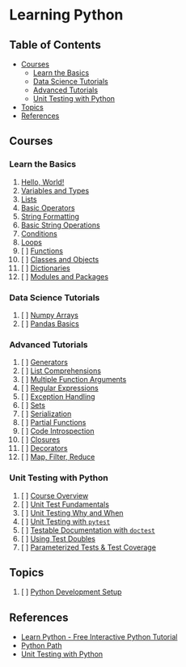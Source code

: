 # Learning Python

## Table of Contents

<!-- START doctoc generated TOC please keep comment here to allow auto update -->
<!-- DON'T EDIT THIS SECTION, INSTEAD RE-RUN doctoc TO UPDATE -->

- [Courses](#courses)
  - [Learn the Basics](#learn-the-basics)
  - [Data Science Tutorials](#data-science-tutorials)
  - [Advanced Tutorials](#advanced-tutorials)
  - [Unit Testing with Python](#unit-testing-with-python)
- [Topics](#topics)
- [References](#references)

<!-- END doctoc generated TOC please keep comment here to allow auto update -->

## Courses

### Learn the Basics

1. [Hello, World!](learn-the-basics/hello-world/README.md)
1. [Variables and Types](learn-the-basics/variables-and-types/README.md)
1. [Lists](learn-the-basics/lists/README.md)
1. [Basic Operators](learn-the-basics/basic-operators/README.md)
1. [String Formatting](learn-the-basics/string-formatting/README.md)
1. [Basic String Operations](learn-the-basics/basic-string-operations/README.md)
1. [Conditions](learn-the-basics/conditions/README.md)
1. [Loops](learn-the-basics/loops/README.md)
1. [ ] [Functions](learn-the-basics/functions/README.md)
1. [ ] [Classes and Objects](learn-the-basics/classes-and-objects/README.md)
1. [ ] [Dictionaries](learn-the-basics/dictionaries/README.md)
1. [ ] [Modules and Packages](learn-the-basics/modules-and-packages/README.md)

### Data Science Tutorials

1. [ ] [Numpy Arrays](data-science-tutorials/numpy-arrays/README.md)
1. [ ] [Pandas Basics](data-science-tutorials/pandas-basics/README.md)

### Advanced Tutorials

1. [ ] [Generators](advanced-tutorials/generators/README.md)
1. [ ] [List Comprehensions](advanced-tutorials/list-comprehensions/README.md)
1. [ ] [Multiple Function Arguments](advanced-tutorials/multiple-function-arguments/README.md)
1. [ ] [Regular Expressions](advanced-tutorials/regular-expressions/README.md)
1. [ ] [Exception Handling](advanced-tutorials/exception-handling/README.md)
1. [ ] [Sets](advanced-tutorials/sets/README.md)
1. [ ] [Serialization](advanced-tutorials/serialization/README.md)
1. [ ] [Partial Functions](advanced-tutorials/partial-functions/README.md)
1. [ ] [Code Introspection](advanced-tutorials/code-introspection/README.md)
1. [ ] [Closures](advanced-tutorials/closures/README.md)
1. [ ] [Decorators](advanced-tutorials/decorators/README.md)
1. [ ] [Map, Filter, Reduce](advanced-tutorials/map-filter-reduce/README.md)

### Unit Testing with Python

1. [ ] [Course Overview](README.md)
1. [ ] [Unit Test Fundamentals](README.md)
1. [ ] [Unit Testing Why and When](README.md)
1. [ ] [Unit Testing with `pytest`](README.md)
1. [ ] [Testable Documentation with `doctest`](README.md)
1. [ ] [Using Test Doubles](README.md)
1. [ ] [Parameterized Tests & Test Coverage](README.md)

## Topics

1. [ ] [Python Development Setup](python-development-setup/README.md)

## References

- [Learn Python - Free Interactive Python Tutorial](https://www.learnpython.org)
- [Python Path](https://app.pluralsight.com/paths/skill/python)
- [Unit Testing with Python](https://app.pluralsight.com/library/courses/using-unit-testing-python/table-of-contents)
